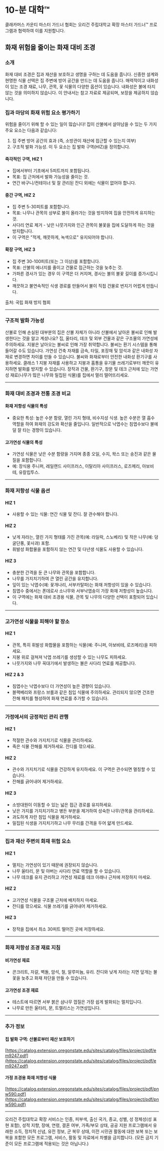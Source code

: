 # 10-분 대학™

클래카머스 카운티 마스터 가드너 협회는 오리건 주립대학교 확장 마스터 가드너™ 프로그램과 협력하여 이를 지원합니다.

## 화재 위험을 줄이는 화재 대비 조경

### 소개
화재 대비 조경은 집과 재산을 보호하고 생명을 구하는 데 도움을 줍니다. 신중한 설계와 현명한 식물 선택은 집 주변에 방어 공간을 만드는 데 도움을 줍니다. 매력적이고 내화성이 있는 조경 재료, 나무, 관목, 꽃 식물의 다양한 옵션이 있습니다. 내화성은 불에 타지 않는 것을 의미하지 않습니다. 이 안내서는 참고 자료로 제공되며, 보장을 제공하지 않습니다.

### 집과 마당의 화재 위험 요소 평가하기
위험을 줄이기 위해 할 수 있는 일이 많습니다! 집이 산불에서 살아남을 수 있는 두 가지 주요 요소는 다음과 같습니다:
1. 집 주변 방어 공간의 효과 (즉, 소방관이 재산에 접근할 수 있는지 여부)
2. 구조적 발화 가능성. 이 두 요소는 집 발화 구역(HIZ)을 정의합니다.

#### 즉각적인 구역, HIZ 1
- 집에서부터 기초에서 5피트까지 포함됩니다.
- 목표: 집 근처에서 발화 가능성을 줄이는 것.
- 연간 바구니/컨테이너 및 잘 관리된 잔디 외에는 식물이 없어야 합니다.

#### 중간 구역, HIZ 2
- 집 주변 5-30피트를 포함합니다.
- 목표: 나무나 관목의 상부로 불이 올라가는 것을 방지하여 집을 안전하게 유지하는 것.
- 사다리 연료 제거 - 낮은 나뭇가지와 인근 관목이 불꽃을 집에 도달하게 하는 것을 방지합니다.
- 이 구역은 "적게, 깨끗하게, 녹색으로" 유지되어야 합니다.

#### 확장 구역, HIZ 3
- 집 주변 30-100피트(또는 그 이상)를 포함합니다.
- 목표: 산불의 에너지를 줄이고 건물로 접근하는 것을 늦추는 것.
- 가파른 경사가 있는 경우 이 구역은 더 커지며, 경사는 불의 불꽃 길이를 증가시킵니다.
- 깨끗하고 불연속적인 식생 경로를 만들어서 불이 직접 건물로 번지기 어렵게 만듭니다.

출처: 국립 화재 방지 협회

---

### 구조적 발화 가능성

산불로 인해 손실된 대부분의 집은 산불 자체가 아니라 산불에서 날아온 불씨로 인해 발생한다는 것을 알고 계셨나요? 집, 울타리, 데크 및 외부 건물과 같은 구조물의 가연성에 주의하세요. 지붕은 날아오는 불씨로 인해 가장 취약합니다. 불씨는 환기 시스템을 통해 들어갈 수도 있습니다. 가연성 건축 자재를 금속, 타일, 포장재 및 암석과 같은 내화성 자재로 변경하면 차이를 만들 수 있습니다. 불씨와 화재로부터 안전한 내화성 환기구를 사용하세요. 클래스 1 지붕 자재를 사용하고 지붕과 홈통을 유기물 쓰레기로부터 깨끗이 유지하면 발화를 방지할 수 있습니다. 장작과 건물, 환기구, 창문 및 데크 근처에 있는 가연성 재료(나무가 많은 나무와 밀집된 식물)를 집에서 멀리 떨어뜨리세요.

---

### 화재 대비 조경과 전통 조경 비교

#### 화재 저항성 식물의 특성
- 중요한 특성: 높은 수분 함량, 열린 가지 형태, 비수지성 식생. 높은 수분은 열 흡수 역할을 하여 화재의 강도와 확산을 줄입니다. 일반적으로 낙엽수는 침엽수보다 불에 덜 잘 타는 경향이 있습니다.

#### 고가연성 식물의 특성
- 가연성 식물은 낮은 수분 함량을 가지며 종종 오일, 수지, 왁스 또는 송진과 같은 물질을 포함합니다.
- 예: 장식용 주니퍼, 레일랜드 사이프러스, 이탈리아 사이프러스, 로즈메리, 아보비테, 유칼립투스.

---

### 화재 저항성 식물 옵션

#### HIZ 1
- 사용할 수 있는 식물: 연간 식물 및 잔디. 잘 관수해야 합니다.

#### HIZ 2
- 낮게 자라는, 열린 가지 형태를 가진 관목(예: 라일락, 스노베리) 및 작은 나무(예: 덩굴단풍, 꽃사과) 포함.
- 휘발성 화합물을 포함하지 않는 연간 및 다년생 식물도 사용할 수 있습니다.

#### HIZ 3
- 충분한 간격을 둔 큰 나무와 관목을 포함합니다.
- 나무를 가지치기하여 큰 열린 공간을 유지합니다.
- 잎이 있는 낙엽수(예: 꽃개나리, 서부카탈파)는 화재 저항성이 있을 수 있습니다.
- 침엽수 중에서는 폰데로사 소나무와 서부낙엽송이 가장 화재 저항성이 높습니다.
- 이 구역에는 화재 대비 조경용 식물, 관목 및 나무의 다양한 선택이 포함되어 있습니다.

---

### 고가연성 식물을 피해야 할 장소

#### HIZ 1
- 관목, 특히 휘발성 화합물을 포함하는 식물(예: 주니퍼, 아보비테, 로즈메리)을 피하세요.
- 지붕 위로 걸쳐져 낙엽 쓰레기를 생성할 수 있는 나무도 피하세요.
- 나뭇가지와 나무 꼭대기에서 발생하는 불은 사다리 연료를 제공합니다.

#### HIZ 2 & 3
- 침엽수는 낙엽수보다 더 가연성이 높은 경향이 있습니다.
- 블랙베리와 프랑스 브룸과 같은 침입 식물에 주의하세요. 관리되지 않으면 건조한 잔해 패치를 형성하여 화재 연료를 추가할 수 있습니다.

---

### 가정에서의 긍정적인 관리 관행

#### HIZ 1
- 적절한 관수와 가지치기로 식물을 관리하세요.
- 죽은 식물 잔해를 제거하세요. 잔디를 깎으세요.

#### HIZ 2
- 관수와 가지치기로 식물을 건강하게 유지하세요. 이 구역은 관수되면 멀칭할 수 있습니다.
- 잔해를 긁어내어 제거하세요.

#### HIZ 3
- 소방대원이 이동할 수 있는 넓은 접근 경로를 유지하세요.
- 낮은 가지를 가지치기하고 병든 부분을 제거하여 성숙한 나무/관목을 관리하세요.
- 과도하게 자란 침입 식물을 제거하세요.
- 밀집된 식생을 가지치기하고 나무 무리를 간격을 두어 얇게 만드세요.

---

### 집과 재산 주변의 화재 위험 요소

#### HIZ 1
- 멀치는 가연성이 있기 때문에 권장되지 않습니다.
- 나무 울타리, 문 및 아버는 사다리 연료 역할을 할 수 있습니다.
- 나무 데크를 유지 관리하고 가연성 재료를 데크 아래나 근처에 저장하지 마세요.

#### HIZ 2
- 고가연성 식물을 구조물 근처에 배치하지 마세요.
- 잔디를 깎으세요. 식물 쓰레기를 긁어내어 제거하세요.

#### HIZ 3
- 장작을 집에서 최소 30피트 떨어진 곳에 저장하세요.

---

### 화재 저항성 조경 재료 지침

#### 비가연성 재료
- 콘크리트, 자갈, 벽돌, 암석, 철, 알루미늄, 유리. 잔디와 낮게 자라는 지면 덮개는 불꽃을 늦추고 화재 차단을 만들 수 있습니다.

#### 고가연성 조경 재료
- 테스트에 따르면 서부 붉은 삼나무 껍질은 가장 쉽게 발화되는 멀치입니다.
- 나무로 만든 울타리, 문, 트렐리스는 가연성입니다.

---

### 추가 정보

#### 집 발화 구역: 산불로부터 재산 보호하기
[https://catalog.extension.oregonstate.edu/sites/catalog/files/project/pdf/em9247.pdf](https://catalog.extension.oregonstate.edu/sites/catalog/files/project/pdf/em9247.pdf)

#### 가정 조경용 화재 저항성 식물
[https://catalog.extension.oregonstate.edu/sites/catalog/files/project/pdf/pnw590.pdf](https://catalog.extension.oregonstate.edu/sites/catalog/files/project/pdf/pnw590.pdf)

---

오리건 주립대학교 확장 서비스는 인종, 피부색, 출신 국가, 종교, 성별, 성 정체성(성 표현 포함), 성적 지향, 장애, 연령, 결혼 여부, 가족/부모 상태, 공공 지원 프로그램에서 유래한 소득, 정치적 신념, 유전 정보, 군 복무 상태, 이전 시민권 활동에 대한 보복 또는 보복을 포함한 모든 프로그램, 서비스, 활동 및 자료에서 차별을 금지합니다. (모든 금지 기준이 모든 프로그램에 적용되는 것은 아닙니다.)